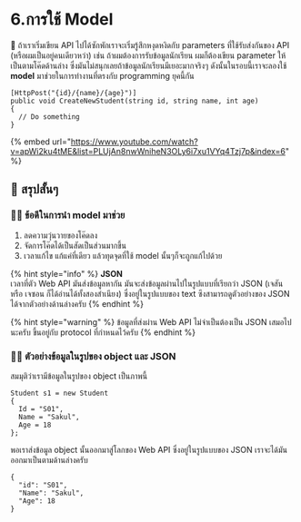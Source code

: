 # 6.การใช้ Model

💬 ถ้าเราเริ่มเขียน API ไปได้ซักพักเราจะเริ่มรู้สึกหงุดหงิดกับ parameters ที่ใช้รับส่งกันของ API \(หรือผมเป็นอยู่คนเดียวหว่า\) เช่น ถ้าผมต้องการรับข้อมูลนักเรียน ผมก็ต้องเขียน parameter ให้เป็นตามโค๊ดด้านล่าง ซึ่งมันไม่สนุกเลยถ้าข้อมูลนักเรียนมีเยอะมากจริงๆ ดังนั้นในรอบนี้เราจะลองใช้ **model** มาช่วยในการทำงานที่ตรงกับ programming ยุคนี้กัน

```text
[HttpPost("{id}/{name}/{age}")]
public void CreateNewStudent(string id, string name, int age)
{
  // Do something
}
```

{% embed url="https://www.youtube.com/watch?v=apWi2ku4tME&list=PLUjAn8nwWniheN3OLy6i7xu1VYq4Tzj7p&index=6" %}

## 🎯 สรุปสั้นๆ

### 👨‍🚀 ข้อดีในการนำ model มาช่วย

1. ลดความวุ่นวายของโค๊ดลง
2. จัดการโค๊ดได้เป็นสัดเป็นส่วนมากขึ้น
3. เวลาแก้ไข แก้แค่ที่เดียว แล้วทุดจุดที่ใช้ model นั้นๆก็จะถูกแก้ไปด้วย

{% hint style="info" %}
**JSON**  
เวลาที่ตัว Web API มันส่งข้อมูลหากัน มันจะส่งข้อมูลผ่านไปในรูปแบบที่เรียกว่า JSON \(เจสัน หรือ เจซอน ก็ได้อ่านได้ทั้งสองสำเนียง\) ซึ่งอยู่ในรูปแบบของ text ซึงสามารถดูตัวอย่างของ JSON ได้จากตัวอย่างด้านล่างครับ
{% endhint %}

{% hint style="warning" %}
ข้อมูลที่ส่งผ่าน Web API ไม่จำเป็นต้องเป็น JSON เสมอไปนะครับ ขึ้นอยู่กับ protocol ที่กำหนดไว้ครับ
{% endhint %}

### 👨‍🚀 ตัวอย่างข้อมูลในรูปของ object และ JSON

สมมุติว่าเรามีข้อมูลในรูปของ object เป็นภาพนี้

```text
Student s1 = new Student
{
  Id = "S01",
  Name = "Sakul",
  Age = 18
};
```

พอเราส่งข้อมูล object นั้นออกมาสู่โลกของ Web API ซึ่งอยู่ในรูปแบบของ JSON เราจะได้มันออกมาเป็นตามด้านล่างครับ

```text
{
  "id": "S01",
  "Name": "Sakul",
  "Age": 18
}
```

